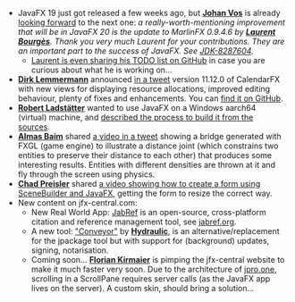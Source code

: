 * JavaFX 19 just got released a few weeks ago, but [**Johan Vos**](https://twitter.com/johanvos) is already [looking forward](https://twitter.com/johanvos/status/1575159889994911744?t=PJn2au0k_icq2qseeLVOXA&s=09) to the next one: *a really-worth-mentioning improvement that will be in JavaFX 20 is the update to MarlinFX 0.9.4.6 by [**Laurent Bourgès**](https://twitter.com/laurent_bourges). Thank you very much Laurent for your contributions. They are an important part to the success of JavaFX. See [JDK-8287604](https://bugs.openjdk.org/browse/JDK-8287604).*
  * [Laurent is even sharing his TODO list on GitHub](https://github.com/users/bourgesl/projects/1/views/1) in case you are curious about what he is working on... 
* [**Dirk Lemmermann**](https://twitter.com/dlemmermann) announced [in a tweet](https://twitter.com/dlemmermann/status/1576974458761486338) version 11.12.0 of CalendarFX with new views for displaying resource allocations, improved editing behaviour, plenty of fixes and enhancements. You can [find it on GitHub](https://github.com/dlsc-software-consulting-gmbh/CalendarFX).
* [**Robert Ladstätter**](https://twitter.com/rladstaetter) wanted to use JavaFX on a Windows aarch64 (virtual) machine, and [described the process to build it from the sources](http://ladstatt.blogspot.com/2022/10/a-javafx-fanboy-forgets-about-his.html).
* [**Almas Baim**](https://twitter.com/AlmasBaim/status/1576154186315882496) shared [a video in a tweet](https://twitter.com/AlmasBaim/status/1576154186315882496) showing a bridge generated with FXGL (game engine) to illustrate a distance joint (which constrains two entities to preserve their distance to each other) that produces some interesting results. Entities with different densities are thrown at it and fly through the screen using physics.
* [**Chad Preisler**](https://twitter.com/cpreisler) shared [a video showing how to create a form using SceneBuilder and JavaFX](https://www.youtube.com/watch?v=auao5UNrUcg), getting the form to resize the correct way.
* New content on jfx-central.com:
  * New Real World App: [JabRef](https://www.jfx-central.com/real_world/jabref) is an open-source, cross-platform citation and reference management tool, see [jabref.org](https://www.jabref.org/).
  * A new tool: ["Conveyor"](https://www.jfx-central.com/tools/conveyor) by [**Hydraulic**](https://twitter.com/HydraulicCorp), is an alternative/replacement for the jpackage tool but with support for (background) updates, signing, notarisation.
  * Coming soon... [**Florian Kirmaier**](https://twitter.com/FlorianKirmaier) is pimping the jfx-central website to make it much faster very soon. Due to the architecture of [jpro.one](https://www.jpro.one/), scrolling in a ScrollPane requires server calls (as the JavaFX app lives on the server). A custom skin, should bring a solution...
